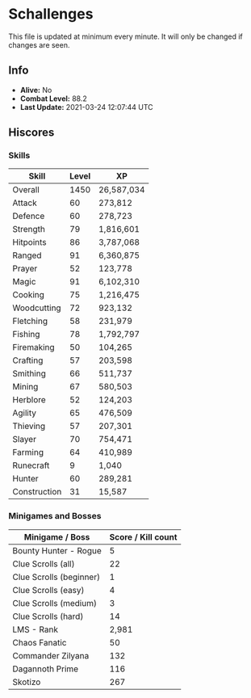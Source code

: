 # Schallenges

This file is updated at minimum every minute. It will only be changed if changes are seen.

## Info

 - **Alive:** No
 - **Combat Level:** 88.2
 - **Last Update:** 2021-03-24 12:07:44 UTC

## Hiscores

### Skills

| Skill | Level | XP |
|--|--|--|
| Overall | 1450 | 26,587,034 |
| Attack | 60 | 273,812 |
| Defence | 60 | 278,723 |
| Strength | 79 | 1,816,601 |
| Hitpoints | 86 | 3,787,068 |
| Ranged | 91 | 6,360,875 |
| Prayer | 52 | 123,778 |
| Magic | 91 | 6,102,310 |
| Cooking | 75 | 1,216,475 |
| Woodcutting | 72 | 923,132 |
| Fletching | 58 | 231,979 |
| Fishing | 78 | 1,792,797 |
| Firemaking | 50 | 104,265 |
| Crafting | 57 | 203,598 |
| Smithing | 66 | 511,737 |
| Mining | 67 | 580,503 |
| Herblore | 52 | 124,203 |
| Agility | 65 | 476,509 |
| Thieving | 57 | 207,301 |
| Slayer | 70 | 754,471 |
| Farming | 64 | 410,989 |
| Runecraft | 9 | 1,040 |
| Hunter | 60 | 289,281 |
| Construction | 31 | 15,587 |

### Minigames and Bosses

| Minigame / Boss | Score / Kill count |
|--|--|
| Bounty Hunter - Rogue | 5 |
| Clue Scrolls (all) | 22 |
| Clue Scrolls (beginner) | 1 |
| Clue Scrolls (easy) | 4 |
| Clue Scrolls (medium) | 3 |
| Clue Scrolls (hard) | 14 |
| LMS - Rank | 2,981 |
| Chaos Fanatic | 50 |
| Commander Zilyana | 132 |
| Dagannoth Prime | 116 |
| Skotizo | 267 |

